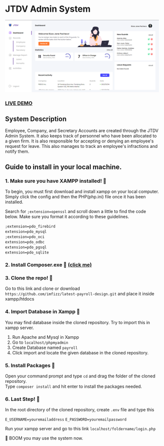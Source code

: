 # JTDV Admin System

![JTDV Security Agency](jtdv-admin-dashboard.png?raw=true "JTDV Security Agency")

### <a href="https://jtdv.tech/login.php">LIVE DEMO</a>

## System Description

Employee, Company, and Secretary Accounts are created through the JTDV Admin System. It also keeps track of personnel who have been allocated to a given firm. It is also responsible for accepting or denying an employee's request for leave. This also manages to track an employee's infractions and notify them.

## Guide to install in your local machine.

### 1. Make sure you have XAMPP installed! 🚀

To begin, you must first download and install xampp on your local computer. Simply click the config and then the PHP(php.ini) file once it has been installed.

Search for ```;extension=openssl``` and scroll down a little to find the code below. Make sure you format it according to these guidelines.

```;extension=pdo_firebird``` <br/>
```extension=pdo_mysql```<br/>
```;extension=pdo_oci```<br/>
```extension=pdo_odbc```<br/>
```extension=pdo_pgsql```<br/>
```extension=pdo_sqlite```<br/>

### 2. Install Composer.exe 🚀 <a href="https://getcomposer.org/download/">(click me)</a> 

### 3. Clone the repo! 🚀
Go to this link and clone or download <br/>
```https://github.com/imfizz/latest-payroll-design.git``` and place it inside xampp/htdocs

### 4. Import Database in Xampp 🚀

You may find database inside the cloned repository. Try to import this in xampp server.
1. Run Apache and Mysql in Xampp
2. Go to ```localhost/phpmyadmin```
3. Create Database named ```payroll```
4. Click import and locate the given database in the cloned repository.


### 5. Install Packages 🚀

Open your command prompt and type ```cd``` and drag the folder of the cloned repository.<br/>
Type ```composer install``` and hit enter to install the packages needed.


### 6. Last Step! 🚀

In the root directory of the cloned repository, create ```.env``` file and type this <br/>

```E_USERNAME=youremailaddress```
```E_PASSWORD=youremailpassword```

Run your xampp server and go to this link 
```localhost/foldername/login.php```

🚀 BOOM you may use the system now.
